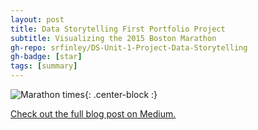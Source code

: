 ```yaml
---
layout: post
title: Data Storytelling First Portfolio Project
subtitle: Visualizing the 2015 Boston Marathon
gh-repo: srfinley/DS-Unit-1-Project-Data-Storytelling
gh-badge: [star]
tags: [summary]
---
```



![Marathon times](https://srfinley.github.io/img/checktimevfinaltime.png){: .center-block :}



[Check out the full blog post on Medium.](https://medium.com/@samantharfinley/visualizing-the-boston-marathon-217b3fbb4a39)
